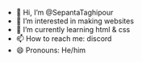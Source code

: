 - 👋 Hi, I’m @SepantaTaghipour
- 👀 I’m interested in making websites 
- 🌱 I’m currently learning html & css
- 📫 How to reach me: discord
- 😄 Pronouns: He/him

<!---
SepantaTaghipour/SepantaTaghipour is a ✨ special ✨ repository because its `README.md` (this file) appears on your GitHub profile.
You can click the Preview link to take a look at your changes.
--->
